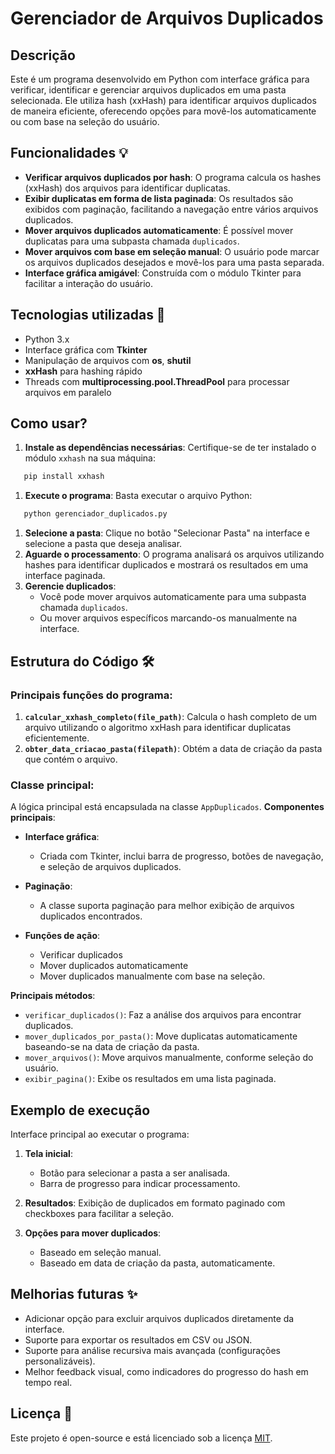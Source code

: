 # Gerenciador de Arquivos Duplicados
## Descrição
Este é um programa desenvolvido em Python com interface gráfica para verificar, identificar e gerenciar arquivos duplicados em uma pasta selecionada. Ele utiliza hash (xxHash) para identificar arquivos duplicados de maneira eficiente, oferecendo opções para movê-los automaticamente ou com base na seleção do usuário.
## Funcionalidades 💡
- **Verificar arquivos duplicados por hash**: O programa calcula os hashes (xxHash) dos arquivos para identificar duplicatas.
- **Exibir duplicatas em forma de lista paginada**: Os resultados são exibidos com paginação, facilitando a navegação entre vários arquivos duplicados.
- **Mover arquivos duplicados automaticamente**: É possível mover duplicatas para uma subpasta chamada `duplicados`.
- **Mover arquivos com base em seleção manual**: O usuário pode marcar os arquivos duplicados desejados e movê-los para uma pasta separada.
- **Interface gráfica amigável**: Construída com o módulo Tkinter para facilitar a interação do usuário.

## Tecnologias utilizadas 🚀
- Python 3.x
- Interface gráfica com **Tkinter**
- Manipulação de arquivos com **os**, **shutil**
- **xxHash** para hashing rápido
- Threads com **multiprocessing.pool.ThreadPool** para processar arquivos em paralelo

## Como usar?
1. **Instale as dependências necessárias**: Certifique-se de ter instalado o módulo `xxhash` na sua máquina:
``` bash
   pip install xxhash
```
1. **Execute o programa**: Basta executar o arquivo Python:
``` bash
   python gerenciador_duplicados.py
```
1. **Selecione a pasta**: Clique no botão "Selecionar Pasta" na interface e selecione a pasta que deseja analisar.
2. **Aguarde o processamento**: O programa analisará os arquivos utilizando hashes para identificar duplicados e mostrará os resultados em uma interface paginada.
3. **Gerencie duplicados**:
    - Você pode mover arquivos automaticamente para uma subpasta chamada `duplicados`.
    - Ou mover arquivos específicos marcando-os manualmente na interface.

## Estrutura do Código 🛠
### Principais funções do programa:
1. **`calcular_xxhash_completo(file_path)`**: Calcula o hash completo de um arquivo utilizando o algoritmo xxHash para identificar duplicatas eficientemente.
2. **`obter_data_criacao_pasta(filepath)`**: Obtém a data de criação da pasta que contém o arquivo.

### Classe principal:
A lógica principal está encapsulada na classe `AppDuplicados`.
**Componentes principais**:
- **Interface gráfica**:
    - Criada com Tkinter, inclui barra de progresso, botões de navegação, e seleção de arquivos duplicados.

- **Paginação**:
    - A classe suporta paginação para melhor exibição de arquivos duplicados encontrados.

- **Funções de ação**:
    - Verificar duplicados
    - Mover duplicados automaticamente
    - Mover duplicados manualmente com base na seleção.

**Principais métodos**:
- `verificar_duplicados()`: Faz a análise dos arquivos para encontrar duplicados.
- `mover_duplicados_por_pasta()`: Move duplicatas automaticamente baseando-se na data de criação da pasta.
- `mover_arquivos()`: Move arquivos manualmente, conforme seleção do usuário.
- `exibir_pagina()`: Exibe os resultados em uma lista paginada.

## Exemplo de execução
Interface principal ao executar o programa:
1. **Tela inicial**:
    - Botão para selecionar a pasta a ser analisada.
    - Barra de progresso para indicar processamento.

2. **Resultados**: Exibição de duplicados em formato paginado com checkboxes para facilitar a seleção.
3. **Opções para mover duplicados**:
    - Baseado em seleção manual.
    - Baseado em data de criação da pasta, automaticamente.

## Melhorias futuras ✨
- Adicionar opção para excluir arquivos duplicados diretamente da interface.
- Suporte para exportar os resultados em CSV ou JSON.
- Suporte para análise recursiva mais avançada (configurações personalizáveis).
- Melhor feedback visual, como indicadores do progresso do hash em tempo real.

## Licença 📜
Este projeto é open-source e está licenciado sob a licença [MIT]().
